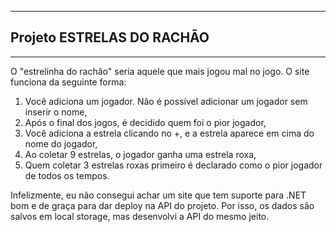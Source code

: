 --------------------------
Projeto ESTRELAS DO RACHÃO
--------------------------

--------------------------
O "estrelinha do rachão" seria aquele que mais jogou mal no jogo. O site funciona da seguinte forma:
  1. Você adiciona um jogador. Não é possível adicionar um jogador sem inserir o nome,
  2. Após o final dos jogos, é decidido quem foi o pior jogador,
  3. Você adiciona a estrela clicando no +, e a estrela aparece em cima do nome do jogador,
  4. Ao coletar 9 estrelas, o jogador ganha uma estrela roxa,
  5. Quem coletar 3 estrelas roxas primeiro é declarado como o pior jogador de todos os tempos.

Infelizmente, eu não consegui achar um site que tem suporte para .NET bom e de graça para dar deploy na API do projeto. Por isso, os dados são salvos em local storage, mas desenvolvi a API do mesmo jeito.
